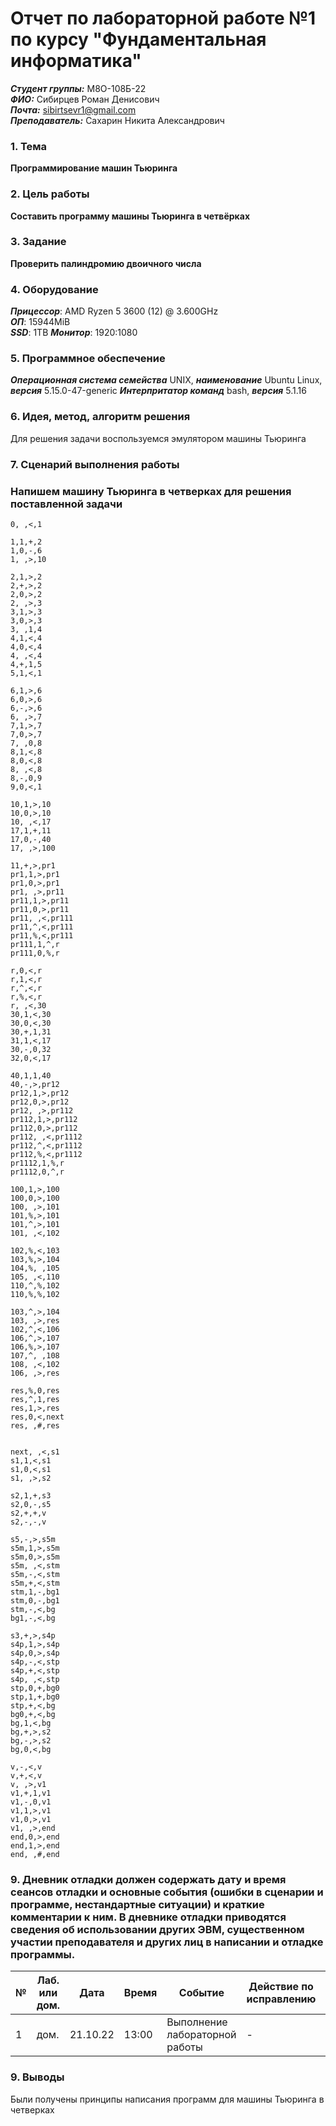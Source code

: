 # Отчет по лабораторной работе №1 по курсу "Фундаментальная информатика"
___Студент группы:___ М8О-108Б-22 \
___ФИО:___ Сибирцев Роман Денисович \
___Почта:___ sibirtsevr1@gmail.com \
___Преподаватель:___ Сахарин Никита Александрович 

### 1. Тема
 __Программирование машин Тьюринга__

### 2. Цель работы
__Составить программу машины Тьюринга в четвёрках__

### 3. Задание
__Проверить палиндромию двоичного числа__
### 4. Оборудование
___Прицессор___: AMD Ryzen 5 3600 (12) @ 3.600GHz \
___ОП___: 15944MiB \
___SSD___: 1TB
___Монитор___: 1920:1080

### 5. Программное обеспечение
___Операционная система семейства___ UNIX, ___наименование___ Ubuntu Linux, ___версия___ 5.15.0-47-generic
___Интерпритатор команд___ bash, ___версия___ 5.1.16

### 6. Идея, метод, алгоритм решения
Для решения задачи воспользуемся эмулятором машины Тьюринга

### 7. Сценарий выполнения работы
### Напишем машину Тьюринга в четверках для решения поставленной задачи 
```
0, ,<,1

1,1,+,2
1,0,-,6
1, ,>,10

2,1,>,2
2,+,>,2
2,0,>,2
2, ,>,3
3,1,>,3
3,0,>,3
3, ,1,4
4,1,<,4
4,0,<,4
4, ,<,4
4,+,1,5
5,1,<,1

6,1,>,6
6,0,>,6
6,-,>,6
6, ,>,7
7,1,>,7
7,0,>,7
7, ,0,8
8,1,<,8
8,0,<,8
8, ,<,8
8,-,0,9
9,0,<,1

10,1,>,10
10,0,>,10
10, ,<,17
17,1,+,11
17,0,-,40
17, ,>,100

11,+,>,pr1
pr1,1,>,pr1
pr1,0,>,pr1
pr1, ,>,pr11
pr11,1,>,pr11
pr11,0,>,pr11
pr11, ,<,pr111
pr11,^,<,pr111
pr11,%,<,pr111
pr111,1,^,r
pr111,0,%,r

r,0,<,r
r,1,<,r
r,^,<,r
r,%,<,r
r, ,<,30
30,1,<,30
30,0,<,30
30,+,1,31
31,1,<,17
30,-,0,32
32,0,<,17

40,1,1,40
40,-,>,pr12
pr12,1,>,pr12
pr12,0,>,pr12
pr12, ,>,pr112
pr112,1,>,pr112
pr112,0,>,pr112
pr112, ,<,pr1112
pr112,^,<,pr1112
pr112,%,<,pr1112
pr1112,1,%,r
pr1112,0,^,r

100,1,>,100
100,0,>,100
100, ,>,101
101,%,>,101
101,^,>,101
101, ,<,102

102,%,<,103
103,%,>,104
104,%, ,105
105, ,<,110
110,^,%,102
110,%,%,102

103,^,>,104
103, ,>,res
102,^,<,106
106,^,>,107
106,%,>,107
107,^, ,108
108, ,<,102
106, ,>,res

res,%,0,res
res,^,1,res
res,1,>,res
res,0,<,next
res, ,#,res


next, ,<,s1
s1,1,<,s1
s1,0,<,s1
s1, ,>,s2

s2,1,+,s3
s2,0,-,s5
s2,+,+,v
s2,-,-,v

s5,-,>,s5m
s5m,1,>,s5m
s5m,0,>,s5m
s5m, ,<,stm
s5m,-,<,stm
s5m,+,<,stm
stm,1,-,bg1
stm,0,-,bg1
stm,-,<,bg
bg1,-,<,bg

s3,+,>,s4p
s4p,1,>,s4p
s4p,0,>,s4p
s4p,-,<,stp
s4p,+,<,stp
s4p, ,<,stp
stp,0,+,bg0
stp,1,+,bg0
stp,+,<,bg
bg0,+,<,bg
bg,1,<,bg
bg,+,>,s2
bg,-,>,s2
bg,0,<,bg

v,-,<,v
v,+,<,v
v, ,>,v1
v1,+,1,v1
v1,-,0,v1
v1,1,>,v1
v1,0,>,v1
v1, ,>,end
end,0,>,end
end,1,>,end
end, ,#,end
```


### 9. Дневник отладки должен содержать дату и время сеансов отладки и основные события (ошибки в сценарии и программе, нестандартные ситуации) и краткие комментарии к ним. В дневнике отладки приводятся сведения об использовании других ЭВМ, существенном участии преподавателя и других лиц в написании и отладке программы.

| № |  Лаб. или дом. | Дата | Время | Событие | Действие по исправлению | Примечание |
| ------ | ------ | ------ | ------ | ------ | ------ | ------ |
| 1 | дом. | 21.10.22 | 13:00 | Выполнение лабораторной работы | - | - |

### 9. Выводы
Были получены принципы написания программ для машины Тьюринга в четверках 



